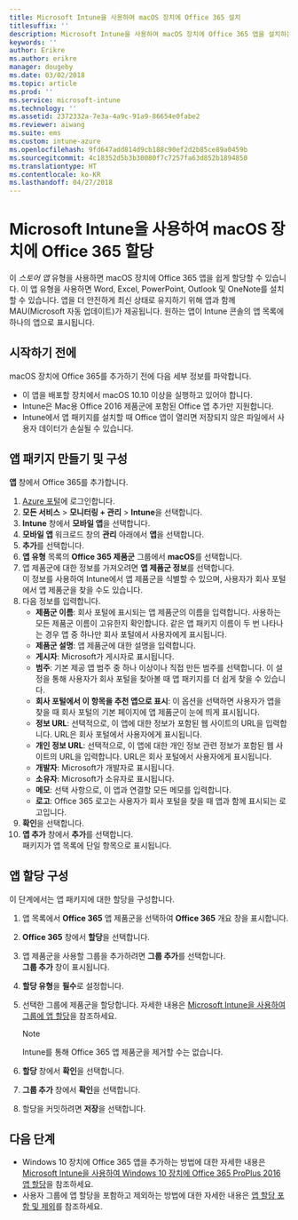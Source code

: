 ```yaml
---
title: Microsoft Intune을 사용하여 macOS 장치에 Office 365 설치
titlesuffix: ''
description: Microsoft Intune을 사용하여 macOS 장치에 Office 365 앱을 설치하는 방법을 알아봅니다.
keywords: ''
author: Erikre
ms.author: erikre
manager: dougeby
ms.date: 03/02/2018
ms.topic: article
ms.prod: ''
ms.service: microsoft-intune
ms.technology: ''
ms.assetid: 2372332a-7e3a-4a9c-91a9-86654e0fabe2
ms.reviewer: aiwang
ms.suite: ems
ms.custom: intune-azure
ms.openlocfilehash: 9fd647add814d9cb188c90ef2d2b85ce89a0459b
ms.sourcegitcommit: 4c18352d5b3b30080f7c7257fa63d852b1894850
ms.translationtype: HT
ms.contentlocale: ko-KR
ms.lasthandoff: 04/27/2018
---
```

# <a name="assign-office-365-to-macos-devices-with-microsoft-intune"></a>Microsoft Intune을 사용하여 macOS 장치에 Office 365 할당

이 *스토어 앱* 유형을 사용하면 macOS 장치에 Office 365 앱을 쉽게 할당할 수 있습니다. 이 앱 유형을 사용하면 Word, Excel, PowerPoint, Outlook 및 OneNote를 설치할 수 있습니다. 앱을 더 안전하게 최신 상태로 유지하기 위해 앱과 함께 MAU(Microsoft 자동 업데이트)가 제공됩니다. 원하는 앱이 Intune 콘솔의 앱 목록에 하나의 앱으로 표시됩니다.


## <a name="before-you-start"></a>시작하기 전에

macOS 장치에 Office 365를 추가하기 전에 다음 세부 정보를 파악합니다.

- 이 앱을 배포할 장치에서 macOS 10.10 이상을 실행하고 있어야 합니다.
- Intune은 Mac용 Office 2016 제품군에 포함된 Office 앱 추가만 지원합니다.
- Intune에서 앱 패키지를 설치할 때 Office 앱이 열리면 저장되지 않은 파일에서 사용자 데이터가 손실될 수 있습니다.

## <a name="create-and-configure-the-app-suite"></a>앱 패키지 만들기 및 구성

**앱** 창에서 Office 365를 추가합니다.
1. [Azure 포털](https://portal.azure.com)에 로그인합니다.
2. **모든 서비스** > **모니터링 + 관리** > **Intune**을 선택합니다.
3. **Intune** 창에서 **모바일 앱**을 선택합니다.
4. **모바일 앱** 워크로드 창의 **관리** 아래에서 **앱**을 선택합니다. 
5. **추가**를 선택합니다.
6. **앱 유형** 목록의 **Office 365 제품군** 그룹에서 **macOS**를 선택합니다.
7. 앱 제품군에 대한 정보를 가져오려면 **앱 제품군 정보**를 선택합니다.  
    이 정보를 사용하여 Intune에서 앱 제품군을 식별할 수 있으며, 사용자가 회사 포털에서 앱 제품군을 찾을 수도 있습니다.
8. 다음 정보를 입력합니다.
    - **제품군 이름**: 회사 포털에 표시되는 앱 제품군의 이름을 입력합니다. 사용하는 모든 제품군 이름이 고유한지 확인합니다. 같은 앱 패키지 이름이 두 번 나타나는 경우 앱 중 하나만 회사 포털에서 사용자에게 표시됩니다.
    - **제품군 설명**: 앱 제품군에 대한 설명을 입력합니다.
    - **게시자**: Microsoft가 게시자로 표시됩니다.
    - **범주**: 기본 제공 앱 범주 중 하나 이상이나 직접 만든 범주를 선택합니다. 이 설정을 통해 사용자가 회사 포털을 찾아볼 때 앱 패키지를 더 쉽게 찾을 수 있습니다.
    - **회사 포털에서 이 항목을 추천 앱으로 표시**: 이 옵션을 선택하면 사용자가 앱을 찾을 때 회사 포털의 기본 페이지에 앱 제품군이 눈에 띄게 표시됩니다.
    - **정보 URL**: 선택적으로, 이 앱에 대한 정보가 포함된 웹 사이트의 URL을 입력합니다. URL은 회사 포털에서 사용자에게 표시됩니다.
    - **개인 정보 URL**: 선택적으로, 이 앱에 대한 개인 정보 관련 정보가 포함된 웹 사이트의 URL을 입력합니다. URL은 회사 포털에서 사용자에게 표시됩니다.
    - **개발자**: Microsoft가 개발자로 표시됩니다.
    - **소유자**: Microsoft가 소유자로 표시됩니다.
    - **메모**: 선택 사항으로, 이 앱과 연결할 모든 메모를 입력합니다.
    - **로고**: Office 365 로고는 사용자가 회사 포털을 찾을 때 앱과 함께 표시되는 로고입니다.
9. **확인**을 선택합니다.
10. **앱 추가** 창에서 **추가**를 선택합니다.  
    패키지가 앱 목록에 단일 항목으로 표시됩니다.

## <a name="configure-app-assignments"></a>앱 할당 구성

이 단계에서는 앱 패키지에 대한 할당을 구성합니다. 

1. 앱 목록에서 **Office 365** 앱 제품군을 선택하여 **Office 365** 개요 창을 표시합니다.
2. **Office 365** 창에서 **할당**을 선택합니다.
3. 앱 제품군을 사용할 그룹을 추가하려면 **그룹 추가**를 선택합니다.  
    **그룹 추가** 창이 표시됩니다.
4. **할당 유형**을 **필수**로 설정합니다.
5. 선택한 그룹에 제품군을 할당합니다. 자세한 내용은 [Microsoft Intune을 사용하여 그룹에 앱 할당](apps-deploy.md)을 참조하세요.

    >[!Note]
    > Intune를 통해 Office 365 앱 제품군을 제거할 수는 없습니다.

5. **할당** 창에서 **확인**을 선택합니다.
6. **그룹 추가** 창에서 **확인**을 선택합니다.
7. 할당을 커밋하려면 **저장**을 선택합니다.

## <a name="next-steps"></a>다음 단계

- Windows 10 장치에 Office 365 앱을 추가하는 방법에 대한 자세한 내용은 [Microsoft Intune을 사용하여 Windows 10 장치에 Office 365 ProPlus 2016 앱 할당](apps-add-office365.md)을 참조하세요.
- 사용자 그룹에 앱 할당을 포함하고 제외하는 방법에 대한 자세한 내용은 [앱 할당 포함 및 제외](apps-inc-exl-assignments.md)를 참조하세요.
